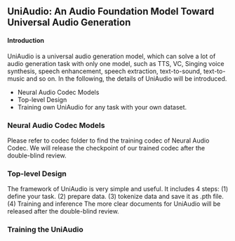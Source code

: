 ## UniAudio: An Audio Foundation Model Toward Universal Audio Generation

#### Introduction
UniAudio is a universal audio generation model, which can solve a lot of audio generation task with only one model, such as TTS, VC, Singing voice synthesis, speech enhancement, speech extraction, text-to-sound, text-to-music and so on. In the following, the details of UniAudio will be introduced. <br>
- Neural Audio Codec Models
- Top-level Design
- Training own UniAudio for any task with your own dataset.

### Neural Audio Codec Models
Please refer to codec folder to find the training codec of Neural Audio Codec. We will release the checkpoint of our trained codec after the double-blind review.

### Top-level Design
The framework of UniAudio is very simple and useful. It includes 4 steps: (1) define your task. (2) prepare data. (3) tokenize data and save it as .pth file. (4) Training and inference
The more clear documents for UniAudio will be released after the double-blind review.

### Training the UniAudio

